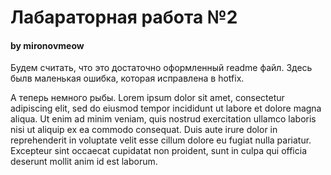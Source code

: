 # Лабараторная работа №2

#### by mironovmeow

Будем считать, что это достаточно оформленный readme файл. Здесь былв 
маленькая ошибка, которая исправлена в hotfix.


А теперь немного рыбы. Lorem ipsum dolor sit amet, consectetur adipiscing elit, sed do eiusmod tempor incididunt ut labore et dolore magna aliqua. Ut enim ad minim veniam, quis nostrud exercitation ullamco laboris nisi ut aliquip ex ea commodo consequat. Duis aute irure dolor in reprehenderit in voluptate velit esse cillum dolore eu fugiat nulla pariatur. Excepteur sint occaecat cupidatat non proident, sunt in culpa qui officia deserunt mollit anim id est laborum. 
